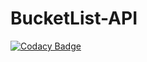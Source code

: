 # BucketList-API 

[![Codacy Badge](https://api.codacy.com/project/badge/Grade/5998ad5777634cb591392198de69ad3c)](https://www.codacy.com/app/cjmash/BucketList-API?utm_source=github.com&utm_medium=referral&utm_content=cjmash/BucketList-API&utm_campaign=badger)
